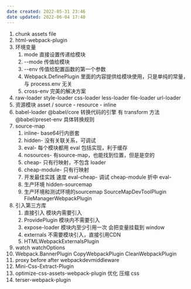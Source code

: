 ```yaml
---
date created: 2022-05-31 23:46
date updated: 2022-06-04 17:40
---
```


1. chunk assets file
2. html-webpack-plugin
3. 环境变量
   1. mode 直接设置传递给模块
   2. --mode 传值给模块
   3. --env 传值给配置函数的第一个参数
   4. Webpack.DefinePlugin 里面的内容提供给模块使用，只是单纯的常量，与 process.env 无关
   5. cross-env 完美的解决方案
4. raw-loader style-loader css-loader less-loader file-loader url-loader
5. 资源模块 asset / source - resource - inline
6. babel-loader @babel/core 转换代码的引擎 有 transform 方法 @babel/preset-env 具体转换规则
7. source-map
   1. inline- base64行内嵌套
   2. hidden- 没有关联关系，可调试
   3. eval- 每个模块都用 eval 包括实现，利于缓存
   4. nosources- 有source-map，也能找到位置，但是是空的
   5. cheap- 只有行映射，不包含 loader
   6. cheap-module- 只有行映射
   7. 开发最佳实践 速度 eval-cheap-  调试 cheap-module 折中 eval-
   8. 生产环境 hidden-sourcemap
   9. 生产环境和测试环境的sourcemap SourceMapDevToolPlugin FileManagerWebpackPlugin
8. 引入第三方库
   1. 直接引入 模块内需要引入
   2. ProvidePlugin 模块内不需要引入
   3. expose-loader 模块内至少引用一次 会把变量挂载到 window
   4. externals 不需要模块引入，直接引用CDN
   5. HTMLWebpackExternalsPlugin
9. watch watchOptions
10. Webpack.BannerPlugin CopyWebpackPlugin CleanWebpackPlugin
11. proxy before after webpackdevmiddleware
12. Mini-Css-Extract-Plugin
13. optimize-css-assets-webpack-plugin 优化 压缩 css
14. terser-webpack-plugin
